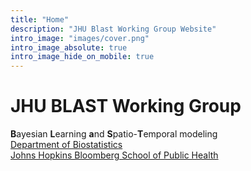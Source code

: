 ```yaml
---
title: "Home"
description: "JHU Blast Working Group Website"
intro_image: "images/cover.png"
intro_image_absolute: true
intro_image_hide_on_mobile: true
---
```


# JHU BLAST Working Group

**B**ayesian **L**earning **a**nd **S**patio-**T**emporal modeling  
[Department of Biostatistics](https://publichealth.jhu.edu/departments/biostatistics)  
[Johns Hopkins Bloomberg School of Public Health](https://publichealth.jhu.edu/)
